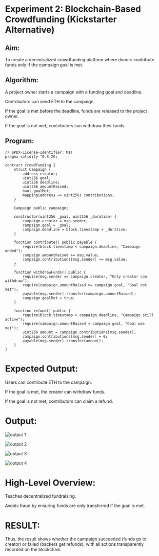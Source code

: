 # Experiment 2: Blockchain-Based Crowdfunding (Kickstarter Alternative)
## Aim:
To create a decentralized crowdfunding platform where donors contribute funds only if the campaign goal is met.

## Algorithm:
A project owner starts a campaign with a funding goal and deadline.


Contributors can send ETH to the campaign.


If the goal is met before the deadline, funds are released to the project owner.


If the goal is not met, contributors can withdraw their funds.


## Program:
```
// SPDX-License-Identifier: MIT
pragma solidity ^0.8.20;

contract Crowdfunding {
    struct Campaign {
        address creator;
        uint256 goal;
        uint256 deadline;
        uint256 amountRaised;
        bool goalMet;
        mapping(address => uint256) contributions;
    }

    Campaign public campaign;

    constructor(uint256 _goal, uint256 _duration) {
        campaign.creator = msg.sender;
        campaign.goal = _goal;
        campaign.deadline = block.timestamp + _duration;
    }

    function contribute() public payable {
        require(block.timestamp < campaign.deadline, "Campaign ended");
        campaign.amountRaised += msg.value;
        campaign.contributions[msg.sender] += msg.value;
    }

    function withdrawFunds() public {
        require(msg.sender == campaign.creator, "Only creator can withdraw");
        require(campaign.amountRaised >= campaign.goal, "Goal not met");
        payable(msg.sender).transfer(campaign.amountRaised);
        campaign.goalMet = true;
    }

    function refund() public {
        require(block.timestamp > campaign.deadline, "Campaign still active");
        require(campaign.amountRaised < campaign.goal, "Goal was met");
        uint256 amount = campaign.contributions[msg.sender];
        campaign.contributions[msg.sender] = 0;
        payable(msg.sender).transfer(amount);
    }
}
```
# Expected Output:
Users can contribute ETH to the campaign.


If the goal is met, the creator can withdraw funds.


If the goal is not met, contributors can claim a refund.

# Output:

![output 1](https://github.com/user-attachments/assets/64a7d049-1c67-4e6e-92b2-b63951de98f8)

![output 2](https://github.com/user-attachments/assets/efbba652-ef0d-4d71-953e-585d8eb60e3c)

![output 3](https://github.com/user-attachments/assets/6475b519-32d1-4c70-8efb-9a9c4b4befc9)

![output 4](https://github.com/user-attachments/assets/946ec447-46dd-408d-9d22-2ce216bf230a)


# High-Level Overview:
Teaches decentralized fundraising.


Avoids fraud by ensuring funds are only transferred if the goal is met.

# RESULT: 
Thus, the result shows whether the campaign succeeded (funds go to creator) or failed (backers get refunds), with all actions transparently recorded on the blockchain.
